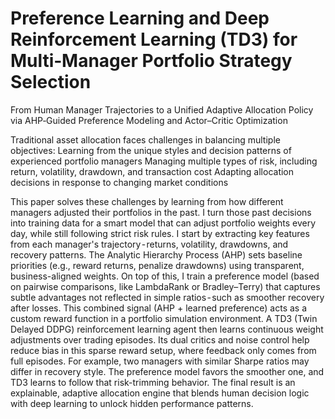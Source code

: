 # Preference Learning and Deep Reinforcement Learning (TD3) for Multi‑Manager Portfolio Strategy Selection
From Human Manager Trajectories to a Unified Adaptive Allocation Policy via AHP‑Guided Preference Modeling and Actor–Critic Optimization

Traditional asset allocation faces challenges in balancing multiple objectives:
Learning from the unique styles and decision patterns of experienced portfolio managers
Managing multiple types of risk, including return, volatility, drawdown, and transaction cost
Adapting allocation decisions in response to changing market conditions

This paper solves these challenges by learning from how different managers adjusted their portfolios in the past. I turn those past decisions into training data for a smart model that can adjust portfolio weights every day, while still following strict risk rules.
I start by extracting key features from each manager's trajectory - returns, volatility, drawdowns, and recovery patterns. The Analytic Hierarchy Process (AHP) sets baseline priorities (e.g., reward returns, penalize drawdowns) using transparent, business-aligned weights. On top of this, I train a preference model (based on pairwise comparisons, like LambdaRank or Bradley–Terry) that captures subtle advantages not reflected in simple ratios - such as smoother recovery after losses.
This combined signal (AHP + learned preference) acts as a custom reward function in a portfolio simulation environment. A TD3 (Twin Delayed DDPG) reinforcement learning agent then learns continuous weight adjustments over trading episodes. Its dual critics and noise control help reduce bias in this sparse reward setup, where feedback only comes from full episodes.
For example, two managers with similar Sharpe ratios may differ in recovery style. The preference model favors the smoother one, and TD3 learns to follow that risk-trimming behavior. The final result is an explainable, adaptive allocation engine that blends human decision logic with deep learning to unlock hidden performance patterns.
